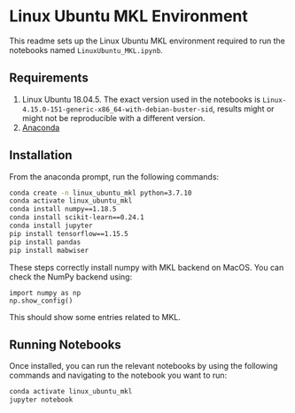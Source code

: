 # Linux Ubuntu MKL Environment

This readme sets up the Linux Ubuntu MKL environment required to run the notebooks named `LinuxUbuntu_MKL.ipynb`.

## Requirements
1. Linux Ubuntu 18.04.5. The exact version used in the notebooks is `Linux-4.15.0-151-generic-x86_64-with-debian-buster-sid`, results might or might not be reproducible with a different version.
2. [Anaconda](https://www.anaconda.com/)

## Installation
From the anaconda prompt, run the following commands:

```bash
conda create -n linux_ubuntu_mkl python=3.7.10
conda activate linux_ubuntu_mkl
conda install numpy==1.18.5
conda install scikit-learn==0.24.1
conda install jupyter
pip install tensorflow==1.15.5
pip install pandas
pip install mabwiser
```

These steps correctly install numpy with MKL backend on MacOS. You can check the NumPy backend using:
```
import numpy as np
np.show_config()
```
This should show some entries related to MKL.

## Running Notebooks
Once installed, you can run the relevant notebooks by using the following commands and navigating to the notebook you want to run:

```bash
conda activate linux_ubuntu_mkl
jupyter notebook
```
